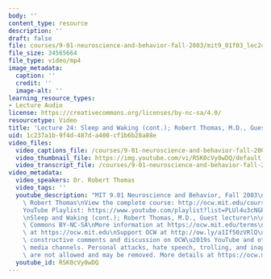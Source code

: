 ```yaml
---
body: ''
content_type: resource
description: ''
draft: false
file: courses/9-01-neuroscience-and-behavior-fall-2003/mit9_01f03_lec24_360p_16_9.mp4
file_size: 34565664
file_type: video/mp4
image_metadata:
  caption: ''
  credit: ''
  image-alt: ''
learning_resource_types:
- Lecture Audio
license: https://creativecommons.org/licenses/by-nc-sa/4.0/
resourcetype: Video
title: 'Lecture 24: Sleep and Waking (cont.); Robert Thomas, M.D., Guest lecturer'
uid: 1c237a1b-9f4d-487d-a400-cf1b6b28a88e
video_files:
  video_captions_file: /courses/9-01-neuroscience-and-behavior-fall-2003/1lzvLdC18tDbvJQ5KzwZLnFIKvvEzF-2B_transcript.webvtt
  video_thumbnail_file: https://img.youtube.com/vi/RSK0cVy0wDQ/default.jpg
  video_transcript_file: /courses/9-01-neuroscience-and-behavior-fall-2003/1lzvLdC18tDbvJQ5KzwZLnFIKvvEzF-2B_transcript.pdf
video_metadata:
  video_speakers: Dr. Robert Thomas
  video_tags: ''
  youtube_description: "MIT 9.01 Neuroscience and Behavior, Fall 2003\nInstructor:\
    \ Robert Thomas\nView the complete course: http://ocw.mit.edu/courses/brain-and-cognitive-sciences/9-01-neuroscience-and-behavior-fall-2003\n\
    YouTube Playlist: https://www.youtube.com/playlist?list=PLUl4u3cNGP63U7FmbKD9KClb-94dyPJim\n\
    \nSleep and Waking (cont.); Robert Thomas, M.D., Guest lecturer\n\nLicense: Creative\
    \ Commons BY-NC-SA\nMore information at https://ocw.mit.edu/terms\nMore courses\
    \ at https://ocw.mit.edu\nSupport OCW at http://ow.ly/a1If50zVRlQ\n\nWe encourage\
    \ constructive comments and discussion on OCW\u2019s YouTube and other social\
    \ media channels. Personal attacks, hate speech, trolling, and inappropriate comments\
    \ are not allowed and may be removed. More details at https://ocw.mit.edu/comments."
  youtube_id: RSK0cVy0wDQ
---
```

